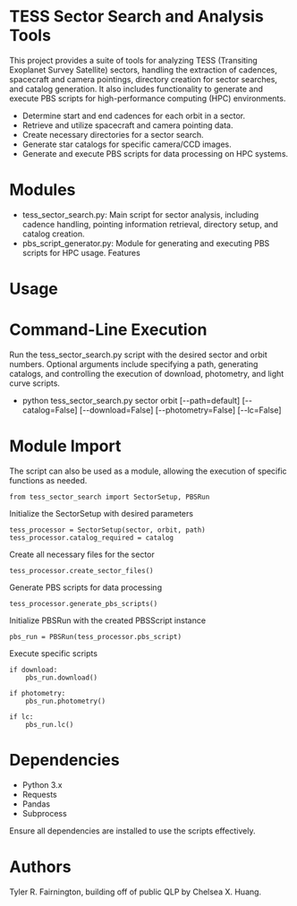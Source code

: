 # TESS Sector Search and Analysis Tools

This project provides a suite of tools for analyzing TESS (Transiting Exoplanet Survey Satellite) sectors, handling the extraction of cadences, spacecraft and camera pointings, directory creation for sector searches, and catalog generation. It also includes functionality to generate and execute PBS scripts for high-performance computing (HPC) environments.

- Determine start and end cadences for each orbit in a sector.
- Retrieve and utilize spacecraft and camera pointing data.
- Create necessary directories for a sector search.
- Generate star catalogs for specific camera/CCD images.
- Generate and execute PBS scripts for data processing on HPC systems.

# Modules

- tess_sector_search.py: Main script for sector analysis, including cadence handling, pointing information retrieval, directory setup, and catalog creation.
- pbs_script_generator.py: Module for generating and executing PBS scripts for HPC usage.
Features




# Usage

# Command-Line Execution

Run the tess_sector_search.py script with the desired sector and orbit numbers. Optional arguments include specifying a path, generating catalogs, and controlling the execution of download, photometry, and light curve scripts.

- python tess_sector_search.py sector orbit [--path=default] [--catalog=False] [--download=False] [--photometry=False] [--lc=False]

# Module Import
The script can also be used as a module, allowing the execution of specific functions as needed.

    from tess_sector_search import SectorSetup, PBSRun

Initialize the SectorSetup with desired parameters

    tess_processor = SectorSetup(sector, orbit, path)
    tess_processor.catalog_required = catalog

Create all necessary files for the sector

    tess_processor.create_sector_files()

Generate PBS scripts for data processing

    tess_processor.generate_pbs_scripts()

Initialize PBSRun with the created PBSScript instance

    pbs_run = PBSRun(tess_processor.pbs_script)

Execute specific scripts

    if download:
        pbs_run.download()

    if photometry:
        pbs_run.photometry()

    if lc:
        pbs_run.lc()
        
# Dependencies

- Python 3.x
- Requests
- Pandas
- Subprocess

Ensure all dependencies are installed to use the scripts effectively.

# Authors

Tyler R. Fairnington, building off of public QLP by Chelsea X. Huang. 
